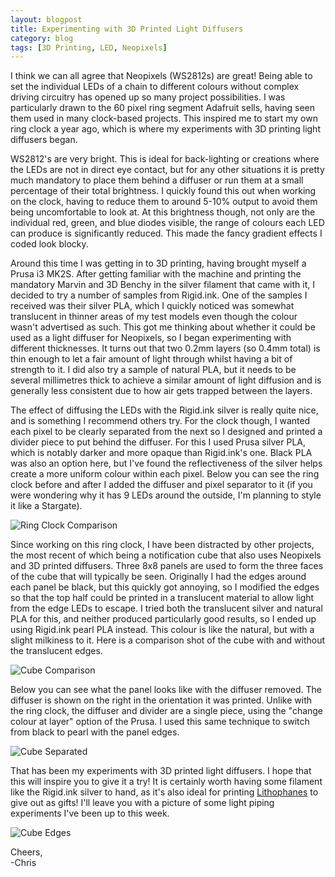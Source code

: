 ```yaml
---
layout: blogpost
title: Experimenting with 3D Printed Light Diffusers
category: blog
tags: [3D Printing, LED, Neopixels]
---
```


I think we can all agree that Neopixels (WS2812s) are great! Being able to set the individual LEDs of a chain to different colours without complex driving circuitry has opened up so many project possibilities. I was particularly drawn to the 60 pixel ring segment Adafruit sells, having seen them used in many clock-based projects. This inspired me to start my own ring clock a year ago, which is where my experiments with 3D printing light diffusers began.

WS2812's are very bright. This is ideal for back-lighting or creations where the LEDs are not in direct eye contact, but for any other situations it is pretty much mandatory to place them behind a diffuser or run them at a small percentage of their total brightness. I quickly found this out when working on the clock, having to reduce them to around 5-10% output to avoid them being uncomfortable to look at. At this brightness though, not only are the individual red, green, and blue diodes visible, the range of colours each LED can produce is significantly reduced. This made the fancy gradient effects I coded look blocky.

<!--excerpt-->

Around this time I was getting in to 3D printing, having brought myself a Prusa i3 MK2S. After getting familiar with the machine and printing the mandatory Marvin and 3D Benchy in the silver filament that came with it, I decided to try a number of samples from Rigid.ink. One of the samples I received was their silver PLA, which I quickly noticed was somewhat translucent in thinner areas of my test models even though the colour wasn't advertised as such. This got me thinking about whether it could be used as a light diffuser for Neopixels, so I began experimenting with different thicknesses. It turns out that two 0.2mm layers (so 0.4mm total) is thin enough to let a fair amount of light through whilst having a bit of strength to it. I did also try a sample of natural PLA, but it needs to be several millimetres thick to achieve a similar amount of light diffusion and is generally less consistent due to how air gets trapped between the layers.

The effect of diffusing the LEDs with the Rigid.ink silver is really quite nice, and is something I recommend others try. For the clock though, I wanted each pixel to be clearly separated from the next so I designed and printed a divider piece to put behind the diffuser. For this I used Prusa silver PLA, which is notably darker and more opaque than Rigid.ink's one. Black PLA was also an option here, but I've found the reflectiveness of the silver helps create a more uniform colour within each pixel. Below you can see the ring clock before and after I added the diffuser and pixel separator to it (if you were wondering why it has 9 LEDs around the outside, I'm planning to style it like a Stargate).

![Ring Clock Comparison](https://christophertmparrott.github.io/blog/images/2018-06-08-ring_clock_comparison.jpg "Ring Clock with and without diffuser")

Since working on this ring clock, I have been distracted by other projects, the most recent of which being a notification cube that also uses Neopixels and 3D printed diffusers. Three 8x8 panels are used to form the three faces of the cube that will typically be seen. Originally I had the edges around each panel be black, but this quickly got annoying, so I modified the edges so that the top half could be printed in a translucent material to allow light from the edge LEDs to escape. I tried both the translucent silver and natural PLA for this, and neither produced particularly good results, so I ended up using Rigid.ink pearl PLA instead. This colour is like the natural, but with a slight milkiness to it. Here is a comparison shot of the cube with and without the translucent edges.

![Cube Comparison](https://christophertmparrott.github.io/blog/images/2018-06-08-cube_comparison.jpg "Cube with and without translucent edges")

Below you can see what the panel looks like with the diffuser removed. The diffuser is shown on the right in the orientation it was printed. Unlike with the ring clock, the diffuser and divider are a single piece, using the "change colour at layer" option of the Prusa. I used this same technique to switch from black to pearl with the panel edges.

![Cube Separated](https://christophertmparrott.github.io/blog/images/2018-06-08-cube_separated.jpg "Cube with the top diffuser separated")

That has been my experiments with 3D printed light diffusers. I hope that this will inspire you to give it a try! It is certainly worth having some filament like the Rigid.ink silver to hand, as it's also ideal for printing [Lithophanes](https://www.youtube.com/watch?v=BfiwdVMa-UA) to give out as gifts! I'll leave you with a picture of some light piping experiments I've been up to this week.

![Cube Edges](https://christophertmparrott.github.io/blog/images/2018-06-08-cube_edges.jpg "Illuminated cube edges")

Cheers,  
-Chris